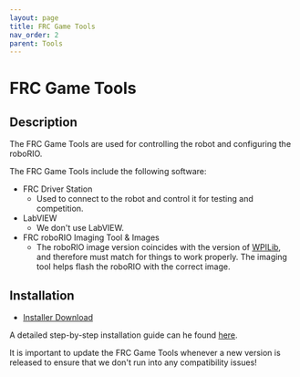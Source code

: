 ```yaml
---
layout: page
title: FRC Game Tools
nav_order: 2
parent: Tools
---
```


# FRC Game Tools

## Description

The FRC Game Tools are used for controlling the robot and configuring the roboRIO.

The FRC Game Tools include the following software:
* FRC Driver Station
  - Used to connect to the robot and control it for testing and competition.
* LabVIEW
  - We don't use LabVIEW.
* FRC roboRIO Imaging Tool & Images
  - The roboRIO image version coincides with the version of [WPILib](/tools/wpilib/), and therefore must match for things to work properly. The imaging tool helps flash the roboRIO with the correct image.

## Installation

* [Installer Download](https://www.ni.com/en-us/support/downloads/drivers/download.frc-game-tools.html)

A detailed step-by-step installation guide can he found [here](https://docs.wpilib.org/en/stable/docs/zero-to-robot/step-2/frc-game-tools.html).

It is important to update the FRC Game Tools whenever a new version is released to ensure that we don't run into any compatibility issues!
